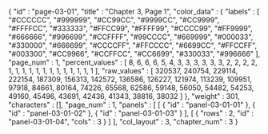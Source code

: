 {
  "id" : "page-03-01",
  "title" : "Chapter 3, Page 1",
  "color_data" : {
    "labels" : [
      "#CCCCCC",
      "#999999",
      "#CC99CC",
      "#9999CC",
      "#CC9999",
      "#FFFFCC",
      "#333333",
      "#FFCC99",
      "#FFFF99",
      "#CCCC99",
      "#FF9999",
      "#666666",
      "#996699",
      "#CCFFFF",
      "#99CCCC",
      "#669999",
      "#000033",
      "#330000",
      "#666699",
      "#CCCCFF",
      "#FFCCCC",
      "#6699CC",
      "#FFCCFF",
      "#003300",
      "#CC9966",
      "#CCFFCC",
      "#CC6699",
      "#330033",
      "#996666"
    ],
    "page_num" : 1,
    "percent_values" : [
      8,
      6,
      6,
      6,
      5,
      4,
      3,
      3,
      3,
      3,
      3,
      3,
      2,
      2,
      2,
      2,
      1,
      1,
      1,
      1,
      1,
      1,
      1,
      1,
      1,
      1,
      1,
      1,
      1
    ],
    "raw_values" : [
      320537,
      240754,
      229114,
      222154,
      187309,
      156313,
      142572,
      136586,
      126227,
      121974,
      113239,
      109951,
      97918,
      84661,
      80164,
      74226,
      65568,
      62586,
      59148,
      56050,
      54482,
      54253,
      49160,
      45496,
      43691,
      42436,
      41343,
      38816,
      38032
    ]
  },
  "weight" : 301,
  "characters" : [],
  "page_num" : 1,
  "panels" : [
    [
      {
        "id" : "panel-03-01-01"
      },
      {
        "id" : "panel-03-01-02"
      },
      {
        "id" : "panel-03-01-03"
      }
    ],
    [
      {
        "rows" : 2,
        "id" : "panel-03-01-04",
        "cols" : 3
      }
    ]
  ],
  "col_layout" : 3,
  "chapter_num" : 3
}

